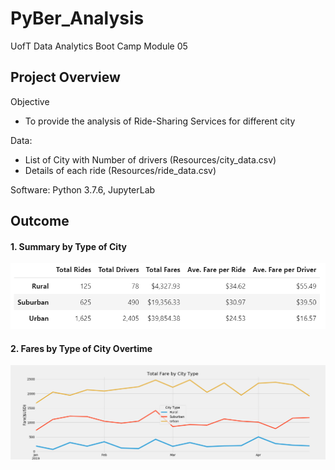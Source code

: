 # PyBer_Analysis
UofT Data Analytics Boot Camp Module 05

## Project Overview
Objective
* To provide the analysis of Ride-Sharing Services for different city

Data:
* List of City with Number of drivers (Resources/city_data.csv)
* Details of each ride (Resources/ride_data.csv)

Software: Python 3.7.6, JupyterLab

## Outcome
#### 1. Summary by Type of City
![City_Type_Summary](Analysis/Summary_Table.png)


#### 2. Fares by Type of City Overtime
![Challenge_Line](Analysis/Challenge_LineChart.png)
